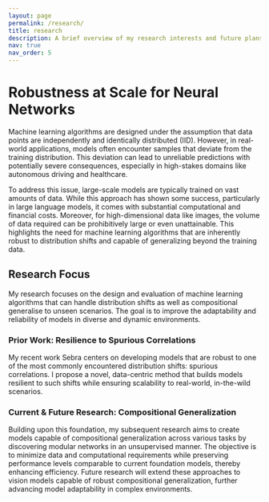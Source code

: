 ```yaml
---
layout: page
permalink: /research/
title: research
description: A brief overview of my research interests and future plans
nav: true
nav_order: 5
---
```


# Robustness at Scale for Neural Networks

Machine learning algorithms are designed under the assumption that data points are independently and identically distributed (IID). However, in real-world applications, models often encounter samples that deviate from the training distribution. This deviation can lead to unreliable predictions with potentially severe consequences, especially in high-stakes domains like autonomous driving and healthcare.

To address this issue, large-scale models are typically trained on vast amounts of data. While this approach has shown some success, particularly in large language models, it comes with substantial computational and financial costs. Moreover, for high-dimensional data like images, the volume of data required can be prohibitively large or even unattainable. This highlights the need for machine learning algorithms that are inherently robust to distribution shifts and capable of generalizing beyond the training data.

## Research Focus

My research focuses on the design and evaluation of machine learning algorithms that can handle distribution shifts as well as compositional generalise to unseen scenarios. The goal is to improve the adaptability and reliability of models in diverse and dynamic environments.

### Prior Work: Resilience to Spurious Correlations

My recent work Sebra centers on developing models that are robust to one of the most commonly encountered distribution shifts: spurious correlations. I propose a novel, data-centric method that builds models resilient to such shifts while ensuring scalability to real-world, in-the-wild scenarios.

### Current & Future Research: Compositional Generalization

Building upon this foundation, my subsequent research aims to create models capable of compositional generalization across various tasks by discovering modular networks in an unsupervised manner. The objective is to minimize data and computational requirements while preserving performance levels comparable to current foundation models, thereby enhancing efficiency. Future research will extend these approaches to vision models capable of robust compositional generalization, further advancing model adaptability in complex environments.

